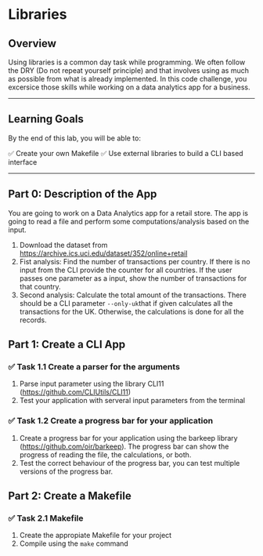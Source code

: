 # **Libraries**

## **Overview**
Using libraries is a common day task while programming. We often follow the DRY (Do not repeat yourself principle) and that involves using as much as possible from what is already implemented. In this code challenge, you excersice those skills while working on a data analytics app for a business.

---

## **Learning Goals**
By the end of this lab, you will be able to:

✅ Create your own Makefile 
✅ Use external libraries to build a CLI based interface 

---

## **Part 0: Description of the App**
You are going to work on a Data Analytics app for a retail store. The app is going to read a file and perform some computations/analysis based on the input.

1. Download the dataset from https://archive.ics.uci.edu/dataset/352/online+retail
2. Fist analysis: Find the number of transactions per country. If there is no input from the CLI provide the counter for all countries. If the user passes one parameter as a input, show the number of transactions for that country.
3. Second analysis: Calculate the total amount of the transactions. There should be a CLI parameter `--only-uk`that if given calculates all the transactions for the UK. Otherwise, the calculations is done for all the records.

## **Part 1: Create a CLI App**
### ✅ **Task 1.1 Create a parser for the arguments**

1. Parse input parameter using the library CLI11 (https://github.com/CLIUtils/CLI11)
2. Test your application with serveral input parameters from the terminal


### ✅ **Task 1.2 Create a progress bar for your application**
1. Create a progress bar for your application using the barkeep library (https://github.com/oir/barkeep). The progress bar can show the progress of reading the file, the calculations, or both.
2. Test the correct behaviour of the progress bar, you can test multiple versions of the progress bar.

## **Part 2: Create a Makefile**
### ✅ **Task 2.1 Makefile**
1. Create the appropiate Makefile for your project
2. Compile using the `make` command